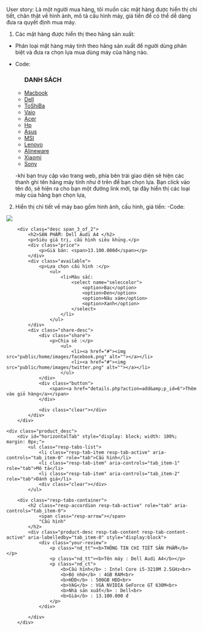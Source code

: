User story: Là một người mua hàng, tôi muốn các mặt hàng được hiển thị chi tiết, chân thật về hình ảnh, mô tả cấu hình máy,
            giá tiền để có thể dễ dàng đưa ra quyết định mua máy.
1. Các mặt hàng được hiển thị theo hãng sản xuất:
  - Phân loại mặt hàng máy tính theo hãng sản xuất để người dùng phân biệt và đưa ra chọn lựa mua dùng máy của hãng nào.
  - Code:
    <div class="header_bottom_left">
      <div class="categories">
        <ul>
          <h3>DANH SÁCH</h3>
          <li><a kind="Macbook" href="product.php?p_loai=1">Macbook</a></li>
          <li><a kind="Dell" href="product.php?p_loai=2">Dell</a></li>
          <li><a kind="ToShiBa" href="product.php?p_loai=3">ToShiBa</a></li>
          <li><a kind="Vaio" href="product.php?p_loai=4">Vaio</a></li>
          <li><a kind="Acer" href="product.php?p_loai=5">Acer</a></li>
          <li><a kind="Hp" href="product.php?p_loai=6">Hp</a></li>
          <li><a kind="Asus" href="product.php?p_loai=7">Asus</a></li>
          <li><a kind="MSI" href="product.php?p_loai=8">MSI</a></li>
          <li><a kind="Lenovo" href="product.php?p_loai=9">Lenovo</a></li>
          <li><a kind="Alineware" href="product.php?p_loai=10">Alineware</a></li>
          <li><a kind="Xiaomi" href="product.php?p_loai=11">Xiaomi</a></li>
          <li><a kind="Sony" href="product.php?p_loai=12">Sony</a></li>			
        </ul>
      </div>
    </div>
    
    -khi bạn truy cập vào trang web, phía bên trái giao diện sẽ hiện các thanh ghi tên hãng máy tính như ở trên để bạn chọn lựa. Bạn click vào tên đó, sẽ hiện ra cho bạn một đường link mới, tại đây hiển thị các loại máy của hãng bạn chọn lựa, 
    
2. Hiển thị chi tiết về máy bao gồm hình ảnh, cấu hình, giá tiền:
 -Code:
 <div class="cont-desc span_1_of_2">
    <div class="product-details">             
        <div class="grid images_3_of_2">
            <div id="container">
                <div id="products_example">
                 	<div id="products">
                        <div class="slides_container" style="display: block;">
                            <div class="slides_control"><img src="public/images/p6.jpg" style=""></div>                                                
                            </div>
                        </div>
                    </div>
                </div>
            </div>
                            
      	
        <div class="desc span_3_of_2">
            <h2>SẢN PHẨM: Dell Audi A4 </h2>
            <p>Siêu giá trị, cấu hình siêu khủng.</p>                    
            <div class="price">
                <p>Giá bán: <span>13.100.000đ</span></p>
            </div>
            <div class="available">
                <p>Lựa chọn cấu hình :</p>
                    <ul>
	                    <li>Màu sắc:
	                    	<select name="seleccolor">
		                        <option>Bạc</option>
		                        <option>Đen</option>
		                        <option>Nâu xám</option>
		                        <option>Xanh</option>
	                        </select>
	                    </li>
                    </ul>
            </div>
            <div class="share-desc">
                <div class="share">
                    <p>Chia sẻ :</p>
                        <ul>
                            <li><a href="#"><img src="public/home/images/facebook.png" alt=""></a></li>
                            <li><a href="#"><img src="public/home/images/twitter.png" alt=""></a></li>
                        </ul>
                </div>
                <div class="button">
                	<span><a href="details.php?action=add&amp;p_id=6">Thêm vào giỏ hàng</a></span>
                </div>

                <div class="clear"></div>
            </div>
        </div>
    	
    <div class="product_desc">  
        <div id="horizontalTab" style="display: block; width: 100%; margin: 0px;">
            <ul class="resp-tabs-list">
                <li class="resp-tab-item resp-tab-active" aria-controls="tab_item-0" role="tab">Cấu hình</li>
                <li class="resp-tab-item" aria-controls="tab_item-1" role="tab">Mô tả</li>
                <li class="resp-tab-item" aria-controls="tab_item-2" role="tab">Đánh giá</li>
                <div class="clear"></div>
            </ul>

        <div class="resp-tabs-container">
            <h2 class="resp-accordion resp-tab-active" role="tab" aria-controls="tab_item-0">
            	<span class="resp-arrow"></span>
            	"Cấu hình"
            </h2>
            <div class="product-desc resp-tab-content resp-tab-content-active" aria-labelledby="tab_item-0" style="display:block"> 
                <div class="your-review">
                    <p class="nd_tt"><b>THÔNG TIN CHI TIẾT SẢN PHẨM</b></p>
                    <p class="nd_tt"><b>Tên máy : Dell Audi A4</b></p>
                    <p class="nd_ct">
                        <b>Cấu hình</b> : Intel Core i5-3210M 2.5GHz<br>
                        <b>Bộ nhớ</b> : 4GB RAM<br>
                        <b>HDD</b> : 500GB HDD<br>
                        <b>VAG</b> : VGA NVIDIA GeForce GT 630M<br>
                        <b>Nhà sản xuất</b> : Dell<br>
                        <b>Giá</b> : 13.100.000 đ
                    </p>
                </div>
                                               
            </div>
        </div>

                
                                                                   
                                    

